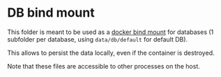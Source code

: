 
# DB bind mount

This folder is meant to be used as a [docker bind mount](https://docs.docker.com/storage/bind-mounts/) for databases (1 subfolder per database, using `data/db/default` for default DB).

This allows to persist the data locally, even if the container is destroyed.

Note that these files are accessible to other processes on the host.
